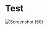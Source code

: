 # Test
![Screenshot (50)](https://user-images.githubusercontent.com/44596046/220906344-45ef18ef-2e20-4389-bf5d-308e4283984b.png)
